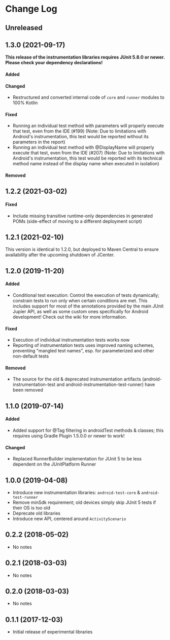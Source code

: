 Change Log
==========

## Unreleased

## 1.3.0 (2021-09-17)

**This release of the instrumentation libraries requires JUnit 5.8.0 or newer. Please check your dependency declarations!**

#### Added
#### Changed
- Restructured and converted internal code of `core` and `runner` modules to 100% Kotlin
#### Fixed
- Running an individual test method with parameters will properly execute that test, even from the IDE (#199)
  (Note: Due to limitations with Android's instrumentation, this test would be reported without its parameters in the report)
- Running an individual test method with @DisplayName will properly execute that test, even from the IDE (#207)
  (Note: Due to limitations with Android's instrumentation, this test would be reported with its technical method name instead of the display name when executed in isolation)
#### Removed

## 1.2.2 (2021-03-02)

#### Fixed
- Include missing transitive runtime-only dependencies in generated POMs (side-effect of moving to a different deployment script)

## 1.2.1 (2021-02-10)

This version is identical to 1.2.0, but deployed to Maven Central to ensure availability after the upcoming shutdown of JCenter. 

## 1.2.0 (2019-11-20)

#### Added
- Conditional test execution: Control the execution of tests dynamically; constrain tests to run only when certain conditions are met. This includes support for most of the annotations provided by the main JUnit Jupier API, as well as some custom ones specifically for Android development! Check out the wiki for more information.
#### Fixed
- Execution of individual instrumentation tests works now
- Reporting of instrumentation tests uses improved naming schemes, preventing "mangled test names", esp. for parameterized and other non-default tests
#### Removed
- The source for the old & deprecated instrumentation artifacts (android-instrumentation-test and android-instrumentation-test-runner) have been removed

## 1.1.0 (2019-07-14)

#### Added
- Added support for @Tag filtering in androidTest methods & classes; this requires using Gradle Plugin 1.5.0.0 or newer to work!
#### Changed
- Replaced RunnerBuilder implementation for JUnit 5 to be less dependent on the JUnitPlatform Runner

## 1.0.0 (2019-04-08)

- Introduce new instrumentation libraries: `android-test-core` & `android-test-runner`
- Remove minSdk requirement; old devices simply skip JUnit 5 tests if their OS is too old
- Deprecate old libraries
- Introduce new API, centered around `ActivityScenario`

## 0.2.2 (2018-05-02)

- No notes

## 0.2.1 (2018-03-03)

- No notes

## 0.2.0 (2018-03-03)

- No notes

## 0.1.1 (2017-12-03)

- Initial release of experimental libraries
